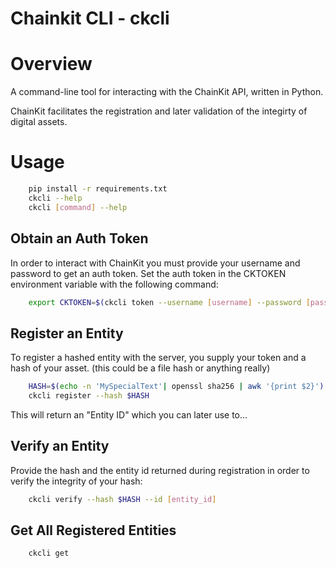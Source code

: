 # Chainkit CLI - ckcli

# Overview

A command-line tool for interacting with the ChainKit API, written in Python.

ChainKit facilitates the registration and later validation of the integirty of digital assets.

# Usage
```bash
    pip install -r requirements.txt
    ckcli --help
    ckcli [command] --help
```

## Obtain an Auth Token

In order to interact with ChainKit you must provide your username and
password to get an auth token. Set the auth token in the CKTOKEN
environment variable with the following command:

```bash
    export CKTOKEN=$(ckcli token --username [username] --password [password] | awk '{print $2}')
```

## Register an Entity

To register a hashed entity with the server, you supply your token and a hash of your asset. (this could be a file hash or anything really)

```bash
    HASH=$(echo -n 'MySpecialText'| openssl sha256 | awk '{print $2}')
    ckcli register --hash $HASH
```

This will return an "Entity ID" which you can later use to...

## Verify an Entity

Provide the hash and the entity id returned during registration in order to verify the integrity of your hash:

```bash
    ckcli verify --hash $HASH --id [entity_id]

```

## Get All Registered Entities

```bash
    ckcli get
```
